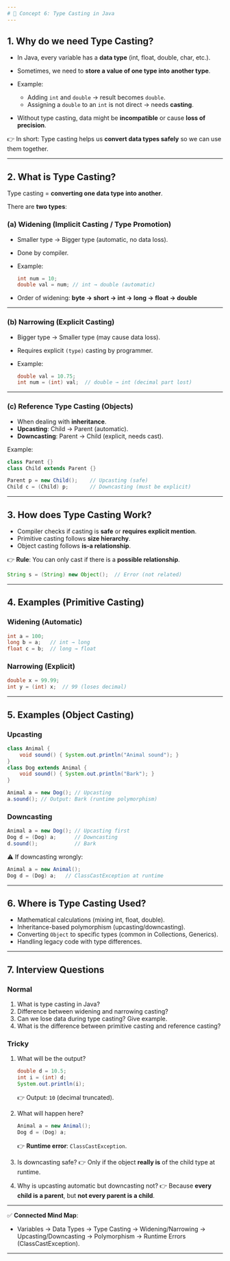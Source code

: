 ```yaml
---
# 🔹 Concept 6: Type Casting in Java
---
```


## 1. **Why do we need Type Casting?**

- In Java, every variable has a **data type** (int, float, double, char, etc.).
- Sometimes, we need to **store a value of one type into another type**.
- Example:

  - Adding `int` and `double` → result becomes `double`.
  - Assigning a `double` to an `int` is not direct → needs **casting**.

- Without type casting, data might be **incompatible** or cause **loss of precision**.

👉 In short: Type casting helps us **convert data types safely** so we can use them together.

---

## 2. **What is Type Casting?**

Type casting = **converting one data type into another**.

There are **two types**:

### (a) **Widening (Implicit Casting / Type Promotion)**

- Smaller type → Bigger type (automatic, no data loss).
- Done by compiler.
- Example:

  ```java
  int num = 10;
  double val = num; // int → double (automatic)
  ```

- Order of widening:
  **byte → short → int → long → float → double**

---

### (b) **Narrowing (Explicit Casting)**

- Bigger type → Smaller type (may cause data loss).
- Requires explicit `(type)` casting by programmer.
- Example:

  ```java
  double val = 10.75;
  int num = (int) val;  // double → int (decimal part lost)
  ```

---

### (c) **Reference Type Casting (Objects)**

- When dealing with **inheritance**.
- **Upcasting**: Child → Parent (automatic).
- **Downcasting**: Parent → Child (explicit, needs cast).

Example:

```java
class Parent {}
class Child extends Parent {}

Parent p = new Child();    // Upcasting (safe)
Child c = (Child) p;       // Downcasting (must be explicit)
```

---

## 3. **How does Type Casting Work?**

- Compiler checks if casting is **safe** or **requires explicit mention**.
- Primitive casting follows **size hierarchy**.
- Object casting follows **is-a relationship**.

👉 **Rule**: You can only cast if there is a **possible relationship**.

```java
String s = (String) new Object();  // Error (not related)
```

---

## 4. **Examples (Primitive Casting)**

### Widening (Automatic)

```java
int a = 100;
long b = a;   // int → long
float c = b;  // long → float
```

### Narrowing (Explicit)

```java
double x = 99.99;
int y = (int) x;  // 99 (loses decimal)
```

---

## 5. **Examples (Object Casting)**

### Upcasting

```java
class Animal {
    void sound() { System.out.println("Animal sound"); }
}
class Dog extends Animal {
    void sound() { System.out.println("Bark"); }
}

Animal a = new Dog(); // Upcasting
a.sound(); // Output: Bark (runtime polymorphism)
```

### Downcasting

```java
Animal a = new Dog(); // Upcasting first
Dog d = (Dog) a;      // Downcasting
d.sound();            // Bark
```

⚠️ If downcasting wrongly:

```java
Animal a = new Animal();
Dog d = (Dog) a;   // ClassCastException at runtime
```

---

## 6. **Where is Type Casting Used?**

- Mathematical calculations (mixing int, float, double).
- Inheritance-based polymorphism (upcasting/downcasting).
- Converting `Object` to specific types (common in Collections, Generics).
- Handling legacy code with type differences.

---

## 7. **Interview Questions**

### Normal

1. What is type casting in Java?
2. Difference between widening and narrowing casting?
3. Can we lose data during type casting? Give example.
4. What is the difference between primitive casting and reference casting?

### Tricky

1. What will be the output?

   ```java
   double d = 10.5;
   int i = (int) d;
   System.out.println(i);
   ```

   👉 Output: `10` (decimal truncated).

2. What will happen here?

   ```java
   Animal a = new Animal();
   Dog d = (Dog) a;
   ```

   👉 **Runtime error**: `ClassCastException`.

3. Is downcasting safe?
   👉 Only if the object **really is** of the child type at runtime.

4. Why is upcasting automatic but downcasting not?
   👉 Because **every child is a parent**, but **not every parent is a child**.

---

✅ **Connected Mind Map**:

- Variables → Data Types → Type Casting → Widening/Narrowing → Upcasting/Downcasting → Polymorphism → Runtime Errors (ClassCastException).

---
